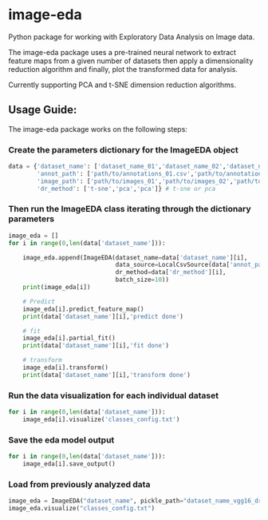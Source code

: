 # image-eda
Python package for working with Exploratory Data Analysis on Image data.

The image-eda package uses a pre-trained neural network to extract feature maps from a given number of datasets then apply a dimensionality reduction algorithm and finally, plot the transformed data for analysis.

Currently supporting PCA and t-SNE dimension reduction algorithms.

## Usage Guide:

The image-eda package works on the following steps:

### Create the parameters dictionary for the ImageEDA object

```python
data = {'dataset_name': ['dataset_name_01','dataset_name_02','dataset_name_xx'],
        'annot_path': ['path/to/annotations_01.csv','path/to/annotations_02.csv','path/to/annotations_xx.csv'],
        'image_path': ['path/to/images_01','path/to/images_02','path/to/images_xx'],
        'dr_method': ['t-sne','pca','pca']} # t-sne or pca
```

### Then run the ImageEDA class iterating through the dictionary parameters

```python
image_eda = []
for i in range(0,len(data['dataset_name'])):

    image_eda.append(ImageEDA(dataset_name=data['dataset_name'][i],
                              data_source=LocalCsvSource(data['annot_path'][i],data['image_path'][i], data['dataset_name'][i]),
                              dr_method=data['dr_method'][i],
                              batch_size=10))
    print(image_eda[i])

    # Predict
    image_eda[i].predict_feature_map()
    print(data['dataset_name'][i],'predict done')

    # fit
    image_eda[i].partial_fit()
    print(data['dataset_name'][i],'fit done')

    # transform
    image_eda[i].transform()
    print(data['dataset_name'][i],'transform done')
```

### Run the data visualization for each individual dataset

```python
for i in range(0,len(data['dataset_name'])):
    image_eda[i].visualize('classes_config.txt')
```

### Save the eda model output


```python
for i in range(0,len(data['dataset_name'])):
    image_eda[i].save_output()
```

### Load from previously analyzed data 

```python
image_eda = ImageEDA("dataset_name", pickle_path="dataset_name_vgg16_dr_method_.pickle")
image_eda.visualize("classes_config.txt")
```
